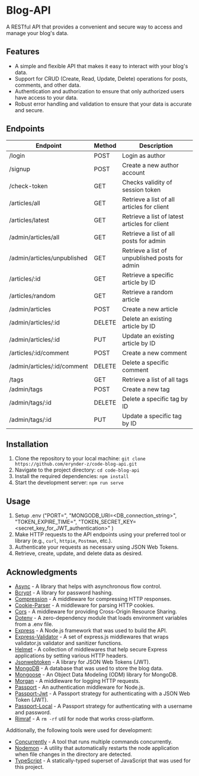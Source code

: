 # Blog-API

A RESTful API that provides a convenient and secure way to access and manage your blog's data.

## Features

- A simple and flexible API that makes it easy to interact with your blog's data.
- Support for CRUD (Create, Read, Update, Delete) operations for posts, comments, and other data.
- Authentication and authorization to ensure that only authorized users have access to your data.
- Robust error handling and validation to ensure that your data is accurate and secure.

## Endpoints

| Endpoint                    | Method | Description                                    |
| --------------------------- | ------ | ---------------------------------------------- |
| /login                      | POST   | Login as author                                |
| /signup                     | POST   | Create a new author account                    |
| /check-token                | GET    | Checks validity of session token               |
| /articles/all               | GET    | Retrieve a list of all articles for client     |
| /articles/latest            | GET    | Retrieve a list of latest articles for client  |
| /admin/articles/all         | GET    | Retrieve a list of all posts for admin         |
| /admin/articles/unpublished | GET    | Retrieve a list of unpublished posts for admin |
| /articles/:id               | GET    | Retrieve a specific article by ID              |
| /articles/random            | GET    | Retrieve a random article                      |
| /admin/articles             | POST   | Create a new article                           |
| /admin/articles/:id         | DELETE | Delete an existing article by ID               |
| /admin/articles/:id         | PUT    | Update an existing article by ID               |
| /articles/:id/comment       | POST   | Create a new comment                           |
| /admin/articles/:id/comment | DELETE | Delete a specific comment                      |
| /tags                       | GET    | Retrieve a list of all tags                    |
| /admin/tags                 | POST   | Create a new tag                               |
| /admin/tags/:id             | DELETE | Delete a specific tag by ID                    |
| /admin/tags/:id             | PUT    | Update a specific tag by ID                    |

## Installation

1.  Clone the repository to your local machine: `git clone https://github.com/erynder-z/code-blog-api.git`
2.  Navigate to the project directory: `cd code-blog-api`
3.  Install the required dependencies: `npm install`
4.  Start the development server: `npm run serve`

## Usage

1.  Setup .env ("PORT=<yourPort>", "MONGODB_URI=<DB_connection_string>", "TOKEN_EXPIRE_TIME=<time>", "TOKEN_SECRET_KEY=<secret_key_for_JWT_authentication>" )
2.  Make HTTP requests to the API endpoints using your preferred tool or library (e.g., `curl`, `httpie`, `Postman`, etc.).
3.  Authenticate your requests as necessary using JSON Web Tokens.
4.  Retrieve, create, update, and delete data as desired.

## Acknowledgments

- [Async](https://caolan.github.io/async/) - A library that helps with asynchronous flow control.
- [Bcrypt](https://www.npmjs.com/package/bcrypt) - A library for password hashing.
- [Compression](https://github.com/expressjs/compression) - A middleware for compressing HTTP responses.
- [Cookie-Parser](https://github.com/expressjs/cookie-parser) - A middleware for parsing HTTP cookies.
- [Cors](https://github.com/expressjs/cors) - A middleware for providing Cross-Origin Resource Sharing.
- [Dotenv](https://github.com/motdotla/dotenv) - A zero-dependency module that loads environment variables from a .env file.
- [Express](https://expressjs.com/) - A Node.js framework that was used to build the API.
- [Express-Validator](https://github.com/express-validator/express-validator) - A set of express.js middlewares that wraps validator.js validator and sanitizer functions.
- [Helmet](https://helmetjs.github.io/) - A collection of middlewares that help secure Express applications by setting various HTTP headers.
- [Jsonwebtoken](https://github.com/auth0/node-jsonwebtoken) - A library for JSON Web Tokens (JWT).
- [MongoDB](https://www.mongodb.com/) - A database that was used to store the blog data.
- [Mongoose](https://mongoosejs.com/) - An Object Data Modeling (ODM) library for MongoDB.
- [Morgan](https://github.com/expressjs/morgan) - A middleware for logging HTTP requests.
- [Passport](http://www.passportjs.org/) - An authentication middleware for Node.js.
- [Passport-Jwt](https://github.com/mikenicholson/passport-jwt) - A Passport strategy for authenticating with a JSON Web Token (JWT).
- [Passport-Local](https://github.com/jaredhanson/passport-local) - A Passport strategy for authenticating with a username and password.
- [Rimraf](https://github.com/isaacs/rimraf) - A `rm -rf` util for node that works cross-platform.

Additionally, the following tools were used for development:

- [Concurrently](https://github.com/kimmobrunfeldt/concurrently) - A tool that runs multiple commands concurrently.
- [Nodemon](https://nodemon.io/) - A utility that automatically restarts the node application when file changes in the directory are detected.
- [TypeScript](https://www.typescriptlang.org/) - A statically-typed superset of JavaScript that was used for this project.

